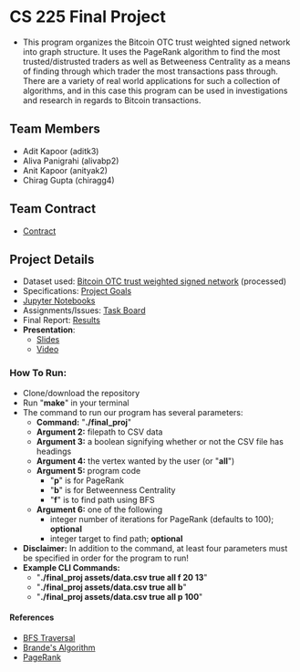 # CS 225 Final Project
- This program organizes the Bitcoin OTC trust weighted signed network into graph structure. It uses the PageRank algorithm to find the most trusted/distrusted traders as well as Betweeness Centrality as a means of finding through which trader the most transactions pass through. There are a variety of real world applications for such a collection of algorithms, and in this case this program can be used in investigations and research in regards to Bitcoin transactions.

## Team Members

- Adit Kapoor (aditk3)
- Aliva Panigrahi (alivabp2)
- Anit Kapoor (anityak2)
- Chirag Gupta (chiragg4)  

## Team Contract

- [Contract](https://github-dev.cs.illinois.edu/cs225-fa20/chiragg4-anityak2-aditk3-alivabp2/blob/master/docs/Team%20Contract.pdf)

## Project Details
- Dataset used: [Bitcoin OTC trust weighted signed network](http://snap.stanford.edu/data/soc-sign-bitcoin-otc.html) (processed)
- Specifications: [Project Goals](https://github-dev.cs.illinois.edu/cs225-fa20/chiragg4-anityak2-aditk3-alivabp2/blob/master/docs/Project%20Goals.md)
- [Jupyter Notebooks](https://github-dev.cs.illinois.edu/cs225-fa20/chiragg4-anityak2-aditk3-alivabp2/blob/master/docs/225Project.png)
- Assignments/Issues: [Task Board](https://github-dev.cs.illinois.edu/cs225-fa20/chiragg4-anityak2-aditk3-alivabp2/projects/1)
- Final Report: [Results](https://github-dev.cs.illinois.edu/cs225-fa20/chiragg4-anityak2-aditk3-alivabp2/blob/master/docs/Results.md)
- **Presentation**:
  - [Slides](https://github-dev.cs.illinois.edu/cs225-fa20/chiragg4-anityak2-aditk3-alivabp2/blob/master/docs/Copy%20of%20Abstract%20Business%20Meeting%20by%20Slidesgo.pdf)
  - [Video](https://youtu.be/25IKQlgWT4U)
### How To Run: ###
- Clone/download the repository
- Run "**make**" in your terminal
- The command to run our program has several parameters:
  - **Command:** "**./final_proj**"
  - **Argument 2:** filepath to CSV data
  - **Argument 3:** a boolean signifying whether or not the CSV file has headings
  - **Argument 4:** the vertex wanted by the user (or "**all**")
  - **Argument 5:** program code
    - "**p**" is for PageRank
    - "**b**" is for Betweenness Centrality
    - "**f**" is to find path using BFS
  - **Argument 6:** one of the following
    - integer number of iterations for PageRank (defaults to 100); **optional**
    - integer target to find path; **optional**
- **Disclaimer:** In addition to the command, at least four parameters must be specified in order for the program to run!
- **Example CLI Commands:** 
  - "**./final_proj assets/data.csv true all f 20 13**"
  - "**./final_proj assets/data.csv true all b**"
  - "**./final_proj assets/data.csv true all p 100**"
  
#### References ####
- [BFS Traversal](https://www.geeksforgeeks.org/breadth-first-search-or-bfs-for-a-graph/)
- [Brande's Algorithm](https://www.cl.cam.ac.uk/teaching/1617/MLRD/slides/slides13.pdf)
- [PageRank](https://www.ccs.neu.edu/home/daikeshi/notes/PageRank.pdf)
